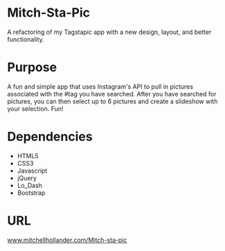 Mitch-Sta-Pic
=============

A refactoring of my Tagstapic app with a new design, layout, and better functionality.


Purpose
=============

A fun and simple app that uses Instagram's API to pull in pictures associated with the #tag you have searched. After
you have searched for pictures, you can then select up to 6 pictures and create a slideshow with your selection. Fun!


Dependencies
=============

* HTML5
* CSS3
* Javascript
* jQuery
* Lo_Dash
* Bootstrap


URL
=============

www.mitchellhollander.com/Mitch-sta-pic
